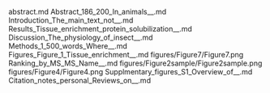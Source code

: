 abstract.md
Abstract_186_200_In_animals__.md
Introduction_The_main_text_not__.md
Results_Tissue_enrichment_protein_solubilization__.md
Discussion_The_physiology_of_insect__.md
Methods_1_500_words_Where__.md
Figures_Figure_1_Tissue_enrichment__.md
figures/Figure7/Figure7.png
Ranking_by_MS_MS_Name__.md
figures/Figure2sample/Figure2sample.png
figures/Figure4/Figure4.png
Supplmentary_figures_S1_Overview_of__.md
Citation_notes_personal_Reviews_on__.md
